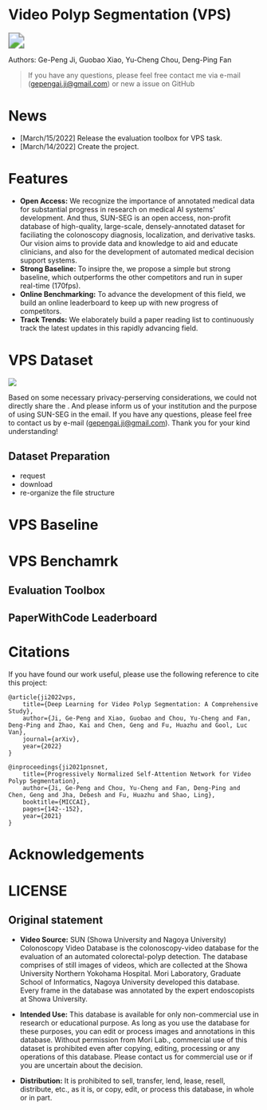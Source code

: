 # Video Polyp Segmentation (VPS)

<img src="https://drive.google.com//uc?export=view&id=14FfYD9pHEDEoh4qnP0EYjDQZINx3mn0w" style="zoom:200%;" />

Authors: Ge-Peng Ji, Guobao Xiao, Yu-Cheng Chou, Deng-Ping Fan

> If you have any questions, please feel free contact me via e-mail (gepengai.ji@gmail.com) or new a issue on GitHub

# News

- [March/15/2022] Release the evaluation toolbox for VPS task.
- [March/14/2022] Create the project.

# Features

- **Open Access:** We recognize the importance of annotated medical data for substantial progress in research on medical AI systems’ development. And thus, SUN-SEG is an open access, non-profit database of high-quality, large-scale, densely-annotated dataset for faciliating the colonoscopy diagnosis, localization, and derivative tasks. Our vision aims to provide data and knowledge to aid and educate clinicians, and also for the development of automated medical decision support systems. 
- **Strong Baseline:** To insipre the, we propose a simple but strong baseline, which outperforms the other competitors and run in super real-time (170fps).
- **Online Benchmarking:** To advance the development of this field, we build an online leaderboard to keep up with new progress of competitors.
- **Track Trends:** We elaborately build a paper reading list to continuously track the latest updates in this rapidly advancing field.

# VPS Dataset

![](https://drive.google.com//uc?export=view&id=1RU6kIRn3ZcZiI1sw4WA19mBQkqAt851U)

Based on some necessary privacy-perserving considerations, we could not directly share the . And please inform us of your institution and the purpose of using SUN-SEG in the email. If you have any questions, please feel free to contact us by e-mail (gepengai.ji@gmail.com). Thank you for your kind understanding!

## Dataset Preparation

- request
- download
- re-organize the file structure

##

# VPS Baseline

## 

# VPS Benchamrk

## Evaluation Toolbox

## PaperWithCode Leaderboard

# Citations

If you have found our work useful, please use the following reference to cite this project:

    @article{ji2022vps,
        title={Deep Learning for Video Polyp Segmentation: A Comprehensive Study},
        author={Ji, Ge-Peng and Xiao, Guobao and Chou, Yu-Cheng and Fan, Deng-Ping and Zhao, Kai and Chen, Geng and Fu, Huazhu and Gool, Luc Van},
        journal={arXiv},
        year={2022}
    }

    @inproceedings{ji2021pnsnet,
        title={Progressively Normalized Self-Attention Network for Video Polyp Segmentation},
        author={Ji, Ge-Peng and Chou, Yu-Cheng and Fan, Deng-Ping and Chen, Geng and Jha, Debesh and Fu, Huazhu and Shao, Ling},
        booktitle={MICCAI},
        pages={142--152},
        year={2021}
    }

# Acknowledgements

# LICENSE

## Original statement

- **Video Source:** SUN (Showa University and Nagoya University) Colonoscopy Video Database is the colonoscopy-video database for the evaluation of an automated colorectal-polyp detection. The database comprises of still images of videos, which are collected at the Showa University Northern Yokohama Hospital. Mori Laboratory, Graduate School of Informatics, Nagoya University developed this database. Every frame in the database was annotated by the expert endoscopists at Showa University.

- **Intended Use:** This database is available for only non-commercial use in research or educational purpose. 
As long as you use the database for these purposes, you can edit or process images and annotations in this database. 
Without permission from Mori Lab., commercial use of this dataset is prohibited even after copying, editing, 
processing or any operations of this database. Please contact us for commercial use or if you are uncertain about
the decision.

- **Distribution:** It is prohibited to sell, transfer, lend, lease, resell, distribute, etc., as it is, or copy, edit, or process this database, in whole or in part.
